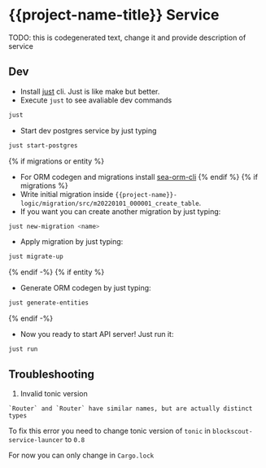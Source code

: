 {{project-name-title}} Service
===

TODO: this is codegenerated text, change it and provide description of service

## Dev

+ Install [just](https://github.com/casey/just) cli. Just is like make but better.
+ Execute `just` to see avaliable dev commands

```bash
just
```
+ Start dev postgres service by just typing

```bash
just start-postgres
```
{% if migrations or entity %}
+ For ORM codegen and migrations install [sea-orm-cli](https://www.sea-ql.org/SeaORM/docs/generate-entity/sea-orm-cli/)
{% endif %}
{% if migrations %}
+ Write initial migration inside `{{project-name}}-logic/migration/src/m20220101_000001_create_table`.
+ If you want you can create another migration by just typing:

```bash
just new-migration <name>
```
+ Apply migration by just typing:

```bash
just migrate-up
```
{% endif -%}
{% if entity %}
+ Generate ORM codegen by just typing:

```bash
just generate-entities
```
{% endif -%}
+ Now you ready to start API server! Just run it:
```
just run
```

## Troubleshooting

1. Invalid tonic version

```
`Router` and `Router` have similar names, but are actually distinct types
```

To fix this error you need to change tonic version of `tonic` in `blockscout-service-launcer` to `0.8`

For now you can only change in `Cargo.lock`
